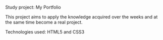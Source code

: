 Study project: My Portfolio

This project aims to apply the knowledge acquired over the weeks and at the same time become a real project.

Technologies used: HTML5 and CSS3